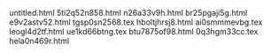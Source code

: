 untitled.html
5ti2q52n858.html
n26a33v9h.html
br25pgaji5g.html
e9v2astv52.html
tgsp0sn2568.tex
hboltjhrsj8.html
ai0smmmevbg.tex
leogl4d2tf.html
ue1kd66btng.tex
btu7875of98.html
0q3hgm33cc.tex
hela0n469r.html